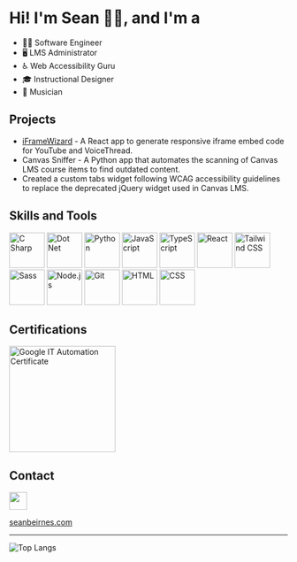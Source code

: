 # Hi! I'm Sean 👋🏻, and I'm a
* 👨‍💻 Software Engineer
* 🖥️ LMS Administrator
* ♿ Web Accessibility Guru
* 🎓 Instructional Designer
* 🎹 Musician

## Projects
* [iFrameWizard](https://github.com/seanbeirnes/iFrame_Wizard) - A React app to generate responsive iframe embed code for YouTube and VoiceThread.
* Canvas Sniffer - A Python app that automates the scanning of Canvas LMS course items to find outdated content.
* Created a custom tabs widget following WCAG accessibility guidelines to replace the deprecated jQuery widget used in Canvas LMS.


## Skills and Tools
<p>
  <img alt="C Sharp" title="C#" height="64" src="https://cdn.jsdelivr.net/gh/devicons/devicon/icons/csharp/csharp-original.svg" />
  <img alt="Dot Net" title="Microsoft .Net" height="64" src="https://dotnet.microsoft.com/favicon.ico" />
  <img alt="Python" title="Python" height="64" src="https://cdn.jsdelivr.net/gh/devicons/devicon/icons/python/python-original.svg" />   
  <img alt="JavaScript" title="JavaScript" height="64" src="https://cdn.jsdelivr.net/gh/devicons/devicon/icons/javascript/javascript-original.svg" />
  <img alt="TypeScript" title="TypeScript" height="64" src="https://cdn.jsdelivr.net/gh/devicons/devicon/icons/typescript/typescript-original.svg" />      
  <img alt="React" title="React" height="64" src="https://cdn.jsdelivr.net/gh/devicons/devicon/icons/react/react-original.svg" /> 
  <img alt="Tailwind CSS" title="Tailwind CSS" height="64" src="https://cdn.jsdelivr.net/gh/devicons/devicon@latest/icons/tailwindcss/tailwindcss-original.svg" />    
  <img alt="Sass" title="Sass" height="64" src="https://cdn.jsdelivr.net/gh/devicons/devicon/icons/sass/sass-original.svg" /> 
  <img alt="Node.js" title="Node.js" height="64" src="https://cdn.jsdelivr.net/gh/devicons/devicon/icons/nodejs/nodejs-original.svg" /> 
  <img alt="Git" title="Git" height="64" src="https://cdn.jsdelivr.net/gh/devicons/devicon/icons/git/git-original.svg" />
  <img alt="HTML" title="HTML" height="64" src="https://cdn.jsdelivr.net/gh/devicons/devicon/icons/html5/html5-original.svg" />
  <img alt="CSS" title="CSS" height="64" src="https://cdn.jsdelivr.net/gh/devicons/devicon/icons/css3/css3-original.svg" />
       
</p>                    

## Certifications
<p>
  <a title="Google IT Automation Certificate" href="https://www.credly.com/badges/81d390a1-21ce-486f-8fe5-35a4be18e3e6">
    <img alt="Google IT Automation Certificate" height="192" src="https://images.credly.com/size/680x680/images/efbdc0d6-b46e-4e3c-8cf8-2314d8a5b971/GCC_badge_python_1000x1000.png" />
  </a>
  
</p>

## Contact
<p>
  <a title="LinkedIn" href="https://www.linkedin.com/in/sean-beirnes/">
    <img height="32" src="https://content.linkedin.com/content/dam/me/business/en-us/amp/brand-site/v2/bg/LI-Bug.svg.original.svg">
  </a> 
</p>


[seanbeirnes.com](https://www.seanbeirnes.com/ "seanbeirnes.com")

<hr>

![Top Langs](https://github-readme-stats.vercel.app/api/top-langs/?username=seanbeirnes)
